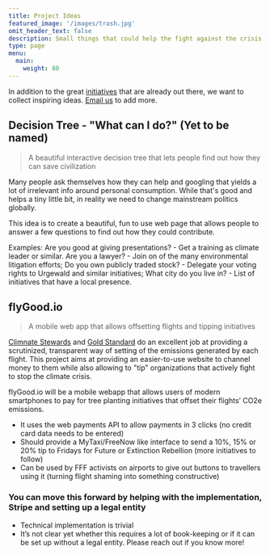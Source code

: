 ```yaml
---
title: Project Ideas
featured_image: '/images/trash.jpg'
omit_header_text: false
description: Small things that could help the fight against the crisis.
type: page
menu:
  main:
    weight: 80
---
```


In addition to the great [initiatives](initiatives) that are already out there, we want to collect inspiring ideas. [Email us](mailto:hi@crisisfighters.org) to add more.

## Decision Tree - "What can I do?" (Yet to be named)
> A beautiful interactive decision tree that lets people find out how they can save civilization

Many people ask themselves how they can help and googling that yields a lot of irrelevant info around personal consumption. While that's good and helps a tiny little bit, in reality we need to change mainstream politics globally.

This idea is to create a beautiful, fun to use web page that allows people to answer a few questions to find out how they could contribute.

Examples: Are you good at giving presentations? - Get a training as climate leader or similar. Are you a lawyer? - Join on of the many environmental litigation efforts; Do you own publicly traded stock? - Delegate your voting rights to Urgewald and similar initiatives; What city do you live in? - List of initiatives that have a local presence.

## flyGood.io
> A mobile web app that allows offsetting flights and tipping initiatives

[Climnate Stewards](https://www.climatestewards.org/offset) and [Gold Standard](https://www.goldstandard.org/impact-quantification/gold-standard-global-goals) do an excellent job at providing a scrutinized, transparent way of setting of the emissions generated by each flight. This project aims at providing an easier-to-use website to channel money to them while also allowing to "tip" organizations that actively fight to stop the climate crisis.

flyGood.io will be a mobile webapp that allows users of modern smartphones to pay for tree planting initiatives that offset their flights’ CO2e emissions.

* It uses the web payments API to allow payments in 3 clicks (no credit card data needs to be entered)
* Should provide a MyTaxi/FreeNow like interface to send a 10%, 15% or 20% tip to Fridays for Future or Extinction Rebellion (more initiatives to follow)
* Can be used by FFF activists on airports to give out buttons to travellers using it (turning flight shaming into something constructive)


### You can move this forward by helping with the implementation, Stripe and setting up a legal entity
* Technical implementation is trivial
* It’s not clear yet whether this requires a lot of book-keeping or if it can be set up without a legal entity. Please reach out if you know more!
